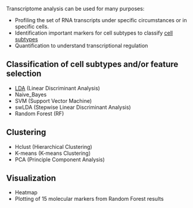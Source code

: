 Transcriptome analysis can be used for many purposes:
- Profiling the set of RNA transcripts under specific circumstances or in specific cells. 
- Identification important markers for cell subtypes to classify [cell subtypes](#classification-of-cell-subtypes-and/or-feature-selection)
- Quantification to understand transcriptional regulation 

## Classification of cell subtypes and/or feature selection
- [LDA](https://vanngocthuyla.github.io/Data_Analysis/pages/LDA) (Linear Discriminant Analysis)
- Naive_Bayes
- SVM (Support Vector Machine)
- swLDA (Stepwise Linear Discriminant Analysis)
- Random Forest (RF)

## Clustering
- Hclust (Hierarchical Clustering)
- K-means (K-means Clustering)
- PCA (Principle Component Analysis)

## Visualization
- Heatmap
- Plotting of 15 molecular markers from Random Forest results
